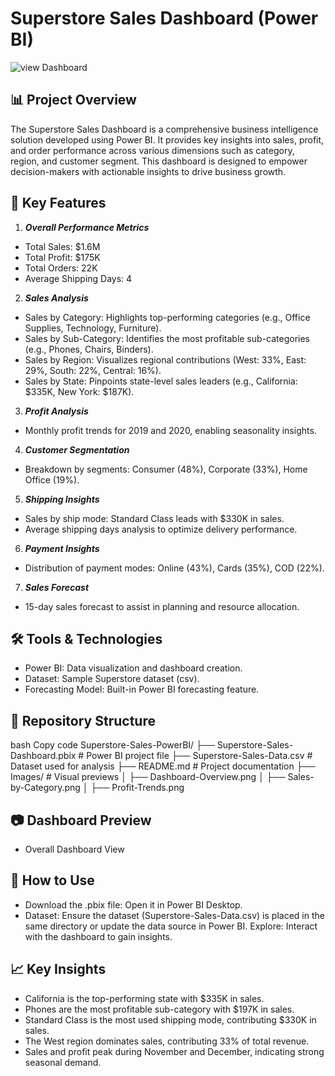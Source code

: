 # Superstore Sales Dashboard (Power BI)
![view Dashboard](l)
## 📊 Project Overview
The Superstore Sales Dashboard is a comprehensive business intelligence solution developed using Power BI. It provides key insights into sales, profit, and order performance across various dimensions such as category, region, and customer segment. This dashboard is designed to empower decision-makers with actionable insights to drive business growth.

## 🚀 Key Features
1. ***Overall Performance Metrics***
- Total Sales: $1.6M
- Total Profit: $175K
- Total Orders: 22K
- Average Shipping Days: 4
2. ***Sales Analysis***
- Sales by Category: Highlights top-performing categories (e.g., Office Supplies, Technology, Furniture).
- Sales by Sub-Category: Identifies the most profitable sub-categories (e.g., Phones, Chairs, Binders).
- Sales by Region: Visualizes regional contributions (West: 33%, East: 29%, South: 22%, Central: 16%).
- Sales by State: Pinpoints state-level sales leaders (e.g., California: $335K, New York: $187K).
3. ***Profit Analysis***
- Monthly profit trends for 2019 and 2020, enabling seasonality insights.
4. ***Customer Segmentation***
- Breakdown by segments: Consumer (48%), Corporate (33%), Home Office (19%).
5. ***Shipping Insights***
- Sales by ship mode: Standard Class leads with $330K in sales.
- Average shipping days analysis to optimize delivery performance.
6. ***Payment Insights***
- Distribution of payment modes: Online (43%), Cards (35%), COD (22%).
7. ***Sales Forecast***
- 15-day sales forecast to assist in planning and resource allocation.
## 🛠️ Tools & Technologies
- Power BI: Data visualization and dashboard creation.
- Dataset: Sample Superstore dataset (csv).
- Forecasting Model: Built-in Power BI forecasting feature.
## 📂 Repository Structure
bash
Copy code
Superstore-Sales-PowerBI/
├── Superstore-Sales-Dashboard.pbix  # Power BI project file
├── Superstore-Sales-Data.csv       # Dataset used for analysis
├── README.md                        # Project documentation
├── Images/                          # Visual previews
│   ├── Dashboard-Overview.png
│   ├── Sales-by-Category.png
│   ├── Profit-Trends.png
## 📷 Dashboard Preview
- Overall Dashboard View

## 📝 How to Use
- Download the .pbix file: Open it in Power BI Desktop.
- Dataset: Ensure the dataset (Superstore-Sales-Data.csv) is placed in the same directory or update the data source in Power BI.
Explore: Interact with the dashboard to gain insights.
## 📈 Key Insights
- California is the top-performing state with $335K in sales.
- Phones are the most profitable sub-category with $197K in sales.
- Standard Class is the most used shipping mode, contributing $330K in sales.
- The West region dominates sales, contributing 33% of total revenue.
- Sales and profit peak during November and December, indicating strong seasonal demand.



